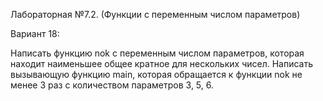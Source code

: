 Лабораторная №7.2. (Функции с переменным числом параметров)

Вариант 18:

Написать функцию nok с переменным числом параметров, которая находит наименьшее общее кратное для нескольких чисел.
Написать вызывающую функцию main, которая обращается к функции nok не менее 3 раз с количеством параметров 3, 5, 6.
